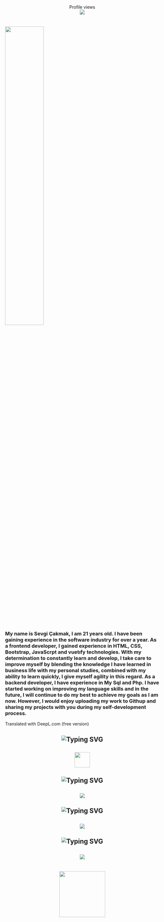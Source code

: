 <p align="center"> 
Profile views<br>
  
 <img src="https://profile-counter.glitch.me/Sevgi-Cakmak/count.svg" />
</p>


# <img width="50%" src= "https://readme-typing-svg.demolab.com?font=Fira+Code&pause=1000&color=4a76fc&background=FF6AAA00&vCenter=false&multiline=true&width=435&height=30&lines=Merhaba+ben%2C+Sevgi">

### My name is Sevgi Çakmak, I am 21 years old. I have been gaining experience in the software industry for over a year. As a frontend developer, I gained experience in HTML, CSS, Bootstrap, JavaScrpt and vuetıfy technologies. With my determination to constantly learn and develop, I take care to improve myself by blending the knowledge I have learned in business life with my personal studies, combined with my ability to learn quickly, I give myself agility in this regard. As a backend developer, I have experience in My Sql and Php. I have started working on improving my language skills and in the future, I will continue to do my best to achieve my goals as I am now. However, I would enjoy uploading my work to Githup and sharing my projects with you during my self-development process.

Translated with DeepL.com (free version)


<h2 align="center"><img src="https://readme-typing-svg.herokuapp.com?font=Pacifico&pause=1000&color=CA05C3&background=69FF2000&center=true&vCenter=true&repeat=false&width=435&lines=Social+Media's" alt="Typing SVG" /></h2>

<h2 align="center">
        <a href="https://www.instagram.com/sevgi_cakmk/">
            <img src="https://skillicons.dev/icons?i=instagram" height="50" width="50">
        </a>
</h2>

<h2 align="center"><img src="https://readme-typing-svg.herokuapp.com?font=Pacifico&pause=1000&color=F00A0A&background=69FF2000&center=true&vCenter=true&repeat=false&width=435&lines=Front-End+Development+Tools" alt="Typing SVG" /></h2>

 <h2 align="center">
 <img src="https://skillicons.dev/icons?i=html,css,js,tailwind,bootstrap,vuejs" />
  </h2>


<h2 align="center"><img src="https://readme-typing-svg.herokuapp.com?font=Pacifico&pause=1000&color=18CA1F&background=69FF2000&center=true&vCenter=true&repeat=false&width=435&lines=Back-End+Development+Tools" alt="Typing SVG" /></h2>
  <h2 align="center">
 <img src="https://skillicons.dev/icons?i=php,mysql" />
  </h2>

<h2 align="center"><img src="https://readme-typing-svg.herokuapp.com?font=Pacifico&pause=1000&color=4F0AF0&background=69FF2000&center=true&vCenter=true&repeat=false&width=435&lines=Development+Enviroment+Tools" alt="Typing SVG" /></h2>
  <h2 align="center">
 <img src="https://skillicons.dev/icons?i=vscode,github,git,phpstorm" />
  </h2>

<h1 align="center">
   <img src="https://github-readme-stats.vercel.app/api/top-langs/?username=Sevgi-Cakmak&layout=compact&show_icons=true&theme=midnight-purple&hide_border=true"width="%100" height="150px" align="center" />
</h1>

